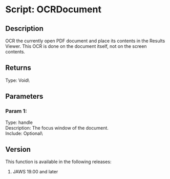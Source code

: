 # Script: OCRDocument

## Description

OCR the currently open PDF document and place its contents in the
Results Viewer. This OCR is done on the document itself, not on the
screen contents.

## Returns

Type: Void\

## Parameters

### Param 1:

Type: handle\
Description: The focus window of the document.\
Include: Optional\

## Version

This function is available in the following releases:

1.  JAWS 19.00 and later
